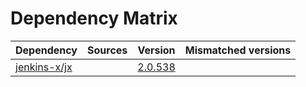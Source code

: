 # Dependency Matrix

Dependency | Sources | Version | Mismatched versions
---------- | ------- | ------- | -------------------
[jenkins-x/jx](https://github.com/jenkins-x/jx) |  | [2.0.538](https://github.com/jenkins-x/jx/releases/tag/v2.0.538) | 
